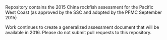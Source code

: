 Repository contains the 2015 China rockfish assessment for the Pacific West Coast (as approved by the SSC and adopted by the PFMC September 2015)

Work continues to create a generalized assessment document that will be available in 2016.  Please do not submit pull requests to this repository.

